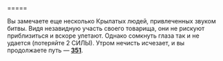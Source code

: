 =====

Вы замечаете еще несколько Крылатых людей, привлеченных звуком битвы. Видя незавидную участь своего товарища, они не рискуют приблизиться и вскоре улетают. Однако сомкнуть глаза так и не удается (потеряйте 2 СИЛЫ). Утром нечисть исчезает, и вы продолжаете путь — [**351**](#n_351).

